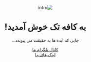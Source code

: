 <div align="center" dir="rtl">
    <img src="https://github.com/techcafee/.github/raw/main/profile/intro.gif" alt="intro"/>
    <h1>به کافه تک خوش آمدید!</h1>
    <p>جایی که ایده ها به حقیقت می پیوندد...</p>
    <a href="">کانال تلگرام ما</a><br>
    <a href="">لینک های ما</a><br>
    
  <br>
</div>
